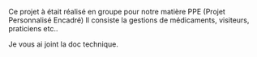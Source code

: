 Ce projet à était réalisé en groupe pour notre matière PPE (Projet Personnalisé Encadré)
Il consiste la gestions de médicaments, visiteurs, praticiens etc..

Je vous ai joint la doc technique.
